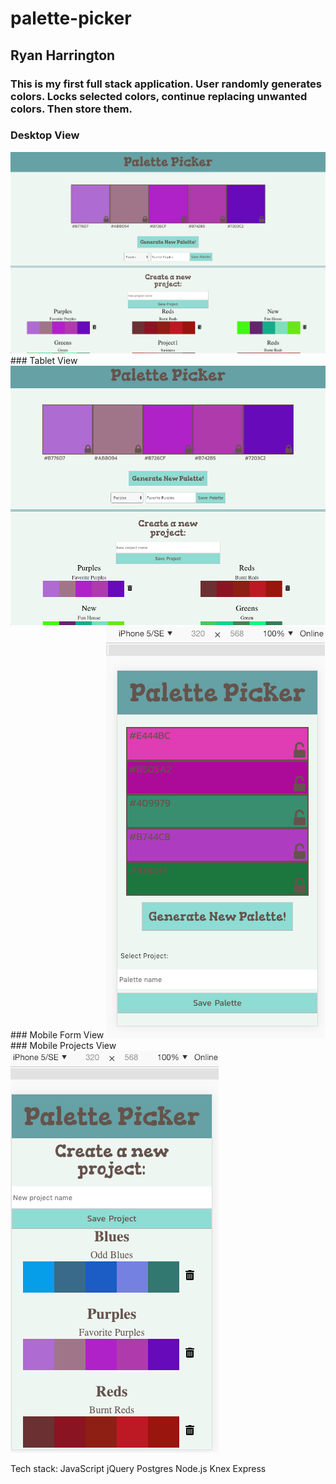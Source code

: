 # palette-picker

## Ryan Harrington

### This is my first full stack application. User randomly generates colors. Locks selected colors, continue replacing unwanted colors. Then store them.

### Desktop View
<img src="Pal Picker Desktop.png"/>
### Tablet View
<img src="Pal Picker Tablet.png"/>
### Mobile Form View
<img src="Pal Picker Mobile Form.png"/>
### Mobile Projects View
<img src="Pal Picker Mobile Projects.png"/>

Tech stack:
JavaScript
jQuery
Postgres
Node.js
Knex
Express
